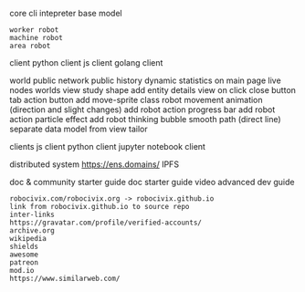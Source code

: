 
core
	cli intepreter
	base model
	
	worker robot
	machine robot
	area robot

client
	python client
	js client
	golang client

world
	public network
	public history
	dynamic statistics on main page
		live nodes
		worlds
view
	study shape
		add entity details view on click
			close button
			tab
			action button
	add move-sprite class
	robot movement animation (direction and slight changes)
	add robot action progress bar
	add robot action particle effect
	add robot thinking bubble
	smooth path (direct line)
	separate data model from view
	tailor

clients
	js client
	python client
	jupyter notebook client

distributed system
	https://ens.domains/
	IPFS

doc & community
	starter guide doc
	starter guide video
	advanced dev guide

	robocivix.com/robocivix.org -> robocivix.github.io
	link from robocivix.github.io to source repo
	inter-links
	https://gravatar.com/profile/verified-accounts/
	archive.org
	wikipedia
	shields
	awesome
	patreon
	mod.io
	https://www.similarweb.com/
